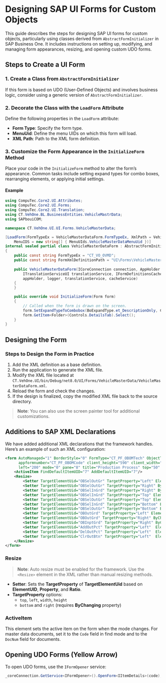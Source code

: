 
# Designing SAP UI Forms for Custom Objects

This guide describes the steps for designing SAP UI forms for custom objects, particularly using classes derived from `AbstractFormInitializer` in SAP Business One. It includes instructions on setting up, modifying, and managing form appearances, resizing, and opening custom UDO forms.

## Steps to Create a UI Form

### 1. Create a Class from `AbstractFormInitializer`

If this form is based on UDO (User-Defined Objects) and involves business logic, consider using a generic version of `AbstractFormInitializer`.

### 2. Decorate the Class with the `LoadForm` Attribute

Define the following properties in the `LoadForm` attribute:
- **Form Type**: Specify the form type.
- **MenuUid**: Define the menu UIDs on which this form will load.
- **XML Path**: Path to the XML form definition.

### 3. Customize the Form Appearance in the `InitializeForm` Method

Place your code in the `InitializeForm` method to alter the form’s appearance. Common tasks include setting expand types for combo boxes, rearranging elements, or applying initial settings.

#### Example

```csharp
using CompuTec.Core2.UI.Attributes;
using CompuTec.Core2.UI.Forms;
using CompuTec.Core2.UI.Translation;
using CT.VehOne.BL.BusinessEntities.VehicleMastrData;
using SAPbouiCOM;

namespace CT.VehOne.UI.UI.Forms.VehicleMasterData;

[LoadForm(FormTypeEx = VehicleMasterDataForm.FormTypeEx, XmlPath = VehicleMasterDataForm.FormXmlDefinitionPath,
    MenuIDS = new string[] { MenuUIds.VehicleMasterDataMenuUid })]
internal sealed partial class VehicleMasterDataForm : AbstractFormInitializer<IVehicleMasterData>
{
    public const string FormTypeEx = "CT_VO_OVMD";
    public const string FormXmlDefinitionPath = "UI\Forms\VehicleMasterData\VehicleMasterDataForm.xml";
    
    public VehicleMasterDataForm(ICoreConnection connection, AppHolder appHolder, ILogger<VehicleMasterDataForm> logger,
        ITranslationServiceUI translationService, IFormDefinitionsCacheService cacheService) : base(connection,
        appHolder, logger, translationService, cacheService)
    {
    }

    public override void InitializeForm(Form form)
    {
        // Called when the form is drawn on the screen.
        form.SetExpandTypeToCombobox(BoExpandType.et_DescriptionOnly, Controls.VehicleTypeCombo);
        form.GetItem<Folder>(Controls.DetailsTab).Select();
    }
}
```

## Designing the Form

### Steps to Design the Form in Practice

1. Add the XML definition as a base definition.
2. Run the application to generate the XML file.
3. Modify the XML file located at `CT.VehOne.UI/bin/Debug/net8.0/UI/Forms/VehicleMasterData/VehicleMasterDataForm.xml`.
4. Reload the form and check the changes.
5. If the design is finalized, copy the modified XML file back to the source directory.

> **Note**: You can also use the screen painter tool for additional customizations.

## Additions to SAP XML Declarations

We have added additional XML declarations that the framework handles. Here’s an example of such an XML configuration:

```xml
<form AutoManaged="1" BorderStyle="0" FormType="CT_PF_OBOMTech" ObjectType="CT_PF_OBOMCode" SupportedModes="13"
      appformnumber="CT_PF_OBOMCode" client_height="590" client_width="890" color="0" default_button="1" height="590"
      left="200" mode="0" pane="8" title="Production Process" top="50" type="0" uid="CT_PF_OBOMTech_" visible="0" width="890">
    <ActiveItem FindDefaultItemUID="7" AddDefaultItemUID="7"/>
    <Resize>
        <Setter TargetElementUid="OBSelOutGr" TargetProperty="Left" ElementUID="rect_rtg4" Property="Right" Ratio="0.5"/>
        <Setter TargetElementUid="OBSelOutGr" TargetProperty="Right" ByChanging="Width" ElementUID="rect_rtg4" Property="Right" Margin ="-5"/>
        <Setter TargetElementUid="OBSelInGrd" TargetProperty="Right" ByChanging="Width" ElementUID="OBSelOutGr" Property="Left" Margin ="-5"/>
        <Setter TargetElementUid="OBSelInGrd" TargetProperty="Top" ElementUID="ClrInBtn" Property="Bottom" Margin ="15"/>
        <Setter TargetElementUid="OBSelOutGr" TargetProperty="Top" ElementUID="ClrInBtn" Property="Bottom" Margin ="15"/>
        <Setter TargetElementUid="OBSelInGrd" TargetProperty="Bottom" ByChanging="Height" ElementUID="rect_rtg4" Property="Bottom" Margin ="-5"/>
        <Setter TargetElementUid="OBSelOutGr" TargetProperty="Bottom" ByChanging="Height" ElementUID="rect_rtg4" Property="Bottom" Margin ="-5"/>
        <Setter TargetElementUid="OBOutGrd" TargetProperty="Left" ElementUID="rect_rtg4" Property="Right" Ratio="0.5"/>
        <Setter TargetElementUid="OBOutGrd" TargetProperty="Right" ByChanging="Width" ElementUID="rect_rtg4" Property="Right" Margin ="-5"/>
        <Setter TargetElementUid="OBInptGrd" TargetProperty="Right" ByChanging="Width" ElementUID="OBOutGrd" Property="Left" Margin ="-5"/>
        <Setter TargetElementUid="AddOutPct" TargetProperty="Left"  ElementUID="OBSelOutGr" Property="Left" Margin ="0"/>
        <Setter TargetElementUid="DelOutPct" TargetProperty="Left"  ElementUID="AddOutPct" Property="Right" Margin ="5"/>
        <Setter TargetElementUid="ClrOutBtn" TargetProperty="Left"  ElementUID="DelOutPct" Property="Right" Margin ="5"/>
    </Resize>
</form>
```

### Resize

> **Note**: Auto resize must be enabled for the framework. Use the `<Resize>` element in the XML rather than manual resizing methods.

- **Setter**: Sets the **TargetProperty** of **TargetElementUid** based on **ElementUID**, **Property**, and **Ratio**.
- **TargetProperty** options:
  - `top`, `left`, `width`, `height`
  - `bottom` and `right` (requires **ByChanging** property)

### ActiveItem

This element sets the active item on the form when the mode changes. For master data documents, set it to the `Code` field in find mode and to the `DocNum` field for documents.

## Opening UDO Forms (Yellow Arrow)

To open UDO forms, use the `IFormOpener` service:

```csharp
_coreConnection.GetService<IFormOpener>().OpenForm<IItemDetails>(code);
```

